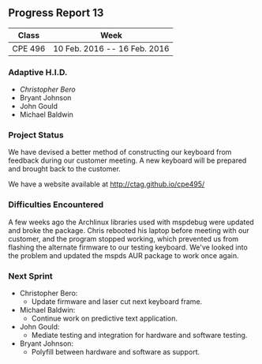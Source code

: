 ## Progress Report 13

Class | Week
----- | ----
CPE 496 | 10 Feb. 2016 -- 16 Feb. 2016

### Adaptive H.I.D.

<!--- This is a comment
Make sure to use *asterisks* to create italics on the member of whoever created the report
-->

* *Christopher Bero*
* Bryant Johnson
* John Gould
* Michael Baldwin

### Project Status
<!---
Project Status is a review of what was accomplished last week and a description of where we stand going into this sprint. A comparison between goals and actual accomplishments is a good idea.
-->

We have devised a better method of constructing our keyboard from feedback during our customer meeting. A new keyboard will be prepared and brought back to the customer.

We have a website available at http://ctag.github.io/cpe495/

### Difficulties Encountered

<!---
Difficulties Encountered is required. Other teams report losing points if this is missing.
Put here any trouble we had while accomplishing work during the previous sprint/week.
-->

A few weeks ago the Archlinux libraries used with mspdebug were updated and broke the package. Chris rebooted his laptop before meeting with our customer, and the program stopped working, which prevented us from flashing the alternate firmware to our testing keyboard. We've looked into the problem and updated the mspds AUR package to work once again.

### Next Sprint

<!---
Next Sprint should be a list of tasks that each member is going to work towards for the upcomming week.
Make sure to email members on Thursday or Friday so that they can respond with their most recent progress.
-->

* Christopher Bero:
    * Update firmware and laser cut next keyboard frame.
* Michael Baldwin:
    * Continue work on predictive text application.
* John Gould:
    * Mediate testing and integration for hardware and software testing.
* Bryant Johnson:
    * Polyfill between hardware and software as support.



